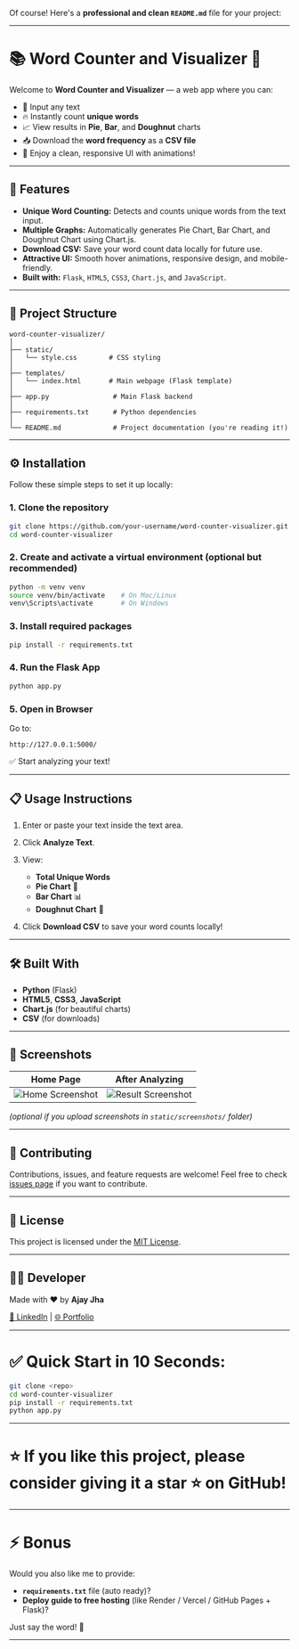 Of course! Here's a **professional and clean `README.md`** file for your project:

---

# 📚 Word Counter and Visualizer 🎯

Welcome to **Word Counter and Visualizer** — a web app where you can:

* 🧠 Input any text
* 🔥 Instantly count **unique words**
* 📈 View results in **Pie**, **Bar**, and **Doughnut** charts
* 📥 Download the **word frequency** as a **CSV file**
* 🎨 Enjoy a clean, responsive UI with animations!

---

## 🚀 Features

* **Unique Word Counting:** Detects and counts unique words from the text input.
* **Multiple Graphs:** Automatically generates Pie Chart, Bar Chart, and Doughnut Chart using Chart.js.
* **Download CSV:** Save your word count data locally for future use.
* **Attractive UI:** Smooth hover animations, responsive design, and mobile-friendly.
* **Built with:** `Flask`, `HTML5`, `CSS3`, `Chart.js`, and `JavaScript`.

---

## 📂 Project Structure

```
word-counter-visualizer/
│
├── static/
│   └── style.css        # CSS styling
│
├── templates/
│   └── index.html       # Main webpage (Flask template)
│
├── app.py                # Main Flask backend
│
├── requirements.txt      # Python dependencies
│
└── README.md             # Project documentation (you're reading it!)
```

---

## ⚙️ Installation

Follow these simple steps to set it up locally:

### 1. Clone the repository

```bash
git clone https://github.com/your-username/word-counter-visualizer.git
cd word-counter-visualizer
```

### 2. Create and activate a virtual environment (optional but recommended)

```bash
python -m venv venv
source venv/bin/activate    # On Mac/Linux
venv\Scripts\activate       # On Windows
```

### 3. Install required packages

```bash
pip install -r requirements.txt
```

### 4. Run the Flask App

```bash
python app.py
```

### 5. Open in Browser

Go to:

```
http://127.0.0.1:5000/
```

✅ Start analyzing your text!

---

## 📋 Usage Instructions

1. Enter or paste your text inside the text area.
2. Click **Analyze Text**.
3. View:

   * **Total Unique Words**
   * **Pie Chart** 🎂
   * **Bar Chart** 📊
   * **Doughnut Chart** 🍩
4. Click **Download CSV** to save your word counts locally!

---

## 🛠 Built With

* **Python** (Flask)
* **HTML5**, **CSS3**, **JavaScript**
* **Chart.js** (for beautiful charts)
* **CSV** (for downloads)

---

## 🎨 Screenshots

| Home Page                                       | After Analyzing                                     |
| ----------------------------------------------- | --------------------------------------------------- |
| ![Home Screenshot](static/screenshots/home.png) | ![Result Screenshot](static/screenshots/result.png) |

*(optional if you upload screenshots in `static/screenshots/` folder)*

---

## 🤝 Contributing

Contributions, issues, and feature requests are welcome!
Feel free to check [issues page](https://github.com/your-username/word-counter-visualizer/issues) if you want to contribute.

---

## 📜 License

This project is licensed under the [MIT License](LICENSE).

---

## 👨‍💻 Developer

Made with ❤️ by **Ajay Jha**

[🔗 LinkedIn](https://www.linkedin.com/in/your-profile) | [🌐 Portfolio](https://your-portfolio.com)

---

# ✅ Quick Start in 10 Seconds:

```bash
git clone <repo>
cd word-counter-visualizer
pip install -r requirements.txt
python app.py
```

---

# ⭐ If you like this project, please consider giving it a star ⭐ on GitHub!

---

# ⚡️ Bonus

Would you also like me to provide:

* **`requirements.txt`** file (auto ready)?
* **Deploy guide to free hosting** (like Render / Vercel / GitHub Pages + Flask)?

Just say the word! 🚀

---


